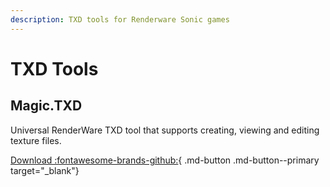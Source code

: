 ```yaml
---
description: TXD tools for Renderware Sonic games
---
```

# TXD Tools

## Magic.TXD
Universal RenderWare TXD tool that supports creating, viewing and editing texture files.

[Download :fontawesome-brands-github:](https://gamebanana.com/tools/5948){ .md-button .md-button--primary target="_blank"}